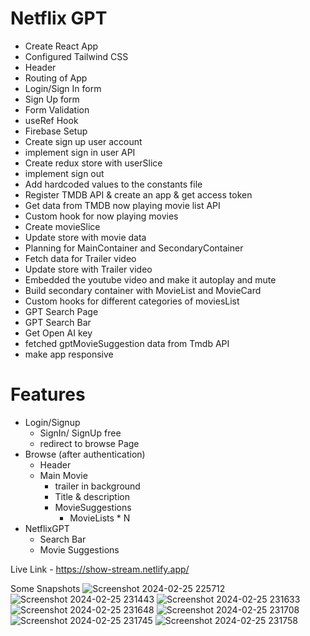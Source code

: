# Netflix GPT

- Create React App
- Configured Tailwind CSS
- Header
- Routing of App
- Login/Sign In form
- Sign Up form
- Form Validation
- useRef Hook
- Firebase Setup
- Create sign up user account
- implement sign in user API
- Create redux store with userSlice
- implement sign out
- Add hardcoded values to the constants file
- Register TMDB API & create an app & get access token
- Get data from TMDB now playing movie list API
- Custom hook for now playing movies
- Create movieSlice
- Update store with movie data
- Planning for MainContainer and SecondaryContainer
- Fetch data for Trailer video
- Update store with Trailer video
- Embedded the youtube video and make it autoplay and mute
- Build secondary container with MovieList and MovieCard
- Custom hooks for different categories of moviesList
- GPT Search Page
- GPT Search Bar
- Get Open AI key
- fetched gptMovieSuggestion data from Tmdb API
- make app responsive

# Features

- Login/Signup
  - SignIn/ SignUp free
  - redirect to browse Page
- Browse (after authentication)
  - Header
  - Main Movie
    - trailer in background
    - Title & description
    - MovieSuggestions
      - MovieLists \* N
- NetflixGPT
  - Search Bar
  - Movie Suggestions
 
Live Link - https://show-stream.netlify.app/

Some Snapshots
![Screenshot 2024-02-25 225712](https://github.com/sakshi5111/Netflix-GPT/assets/72803817/b79ea050-ca2d-481d-ac55-9b50d27fa4e5)
![Screenshot 2024-02-25 231443](https://github.com/sakshi5111/Netflix-GPT/assets/72803817/9b05aa96-9b1a-44a6-80cf-d464838d5d97)
![Screenshot 2024-02-25 231633](https://github.com/sakshi5111/Netflix-GPT/assets/72803817/28f6a613-7b04-4964-9ea2-6e407e09e4a2)
![Screenshot 2024-02-25 231648](https://github.com/sakshi5111/Netflix-GPT/assets/72803817/00d72266-30b0-44ab-8b2d-ae35da5d0500)
![Screenshot 2024-02-25 231708](https://github.com/sakshi5111/Netflix-GPT/assets/72803817/8fd87eb2-b5bd-4be9-80bc-2228439b9bfc)
![Screenshot 2024-02-25 231745](https://github.com/sakshi5111/Netflix-GPT/assets/72803817/803ac51e-439a-46c2-af5a-0fd8c486fbee)
![Screenshot 2024-02-25 231758](https://github.com/sakshi5111/Netflix-GPT/assets/72803817/4f602f65-cc4a-439e-994a-43a70f003cd6)
